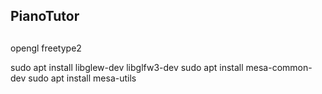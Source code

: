 ## PianoTutor

## 
opengl
freetype2

sudo apt install libglew-dev libglfw3-dev
sudo apt install mesa-common-dev
sudo apt install mesa-utils


